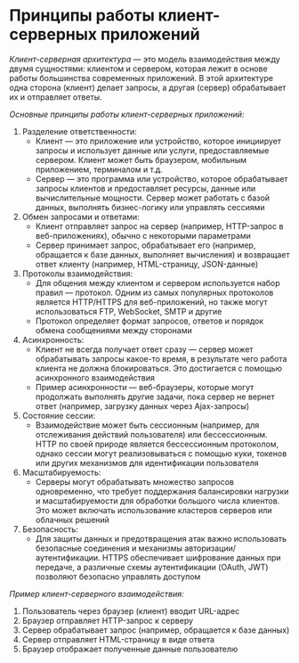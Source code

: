 # Принципы работы клиент-серверных приложений

*Клиент-серверная архитектура* — это модель взаимодействия между двумя сущностями: клиентом и сервером, которая лежит в основе работы большинства современных приложений. В этой архитектуре одна сторона (клиент) делает запросы, а другая (сервер) обрабатывает их и отправляет ответы.

*Основные принципы работы клиент-серверных приложений:*
1.	Разделение ответственности:
    - Клиент — это приложение или устройство, которое инициирует запросы и использует данные или услуги, предоставляемые сервером. Клиент может быть браузером, мобильным приложением, терминалом и т.д.
    - Сервер — это программа или устройство, которое обрабатывает запросы клиентов и предоставляет ресурсы, данные или вычислительные мощности. Сервер может работать с базой данных, выполнять бизнес-логику или управлять сессиями
2.	Обмен запросами и ответами:
    - Клиент отправляет запрос на сервер (например, HTTP-запрос в веб-приложениях), обычно с некоторыми параметрами
    - Сервер принимает запрос, обрабатывает его (например, обращается к базе данных, выполняет вычисления) и возвращает ответ клиенту (например, HTML-страницу, JSON-данные)
3.	Протоколы взаимодействия:
    - Для общения между клиентом и сервером используется набор правил — протокол. Одним из самых популярных протоколов является HTTP/HTTPS для веб-приложений, но также могут использоваться FTP, WebSocket, SMTP и другие
    - Протокол определяет формат запросов, ответов и порядок обмена сообщениями между сторонами
4.	Асинхронность:
    - Клиент не всегда получает ответ сразу — сервер может обрабатывать запросы какое-то время, в результате чего работа клиента не должна блокироваться. Это достигается с помощью асинхронного взаимодействия
    - Пример асинхронности — веб-браузеры, которые могут продолжать выполнять другие задачи, пока сервер не вернет ответ (например, загрузку данных через Ajax-запросы)
5.	Состояние сессии:
    - Взаимодействие может быть сессионным (например, для отслеживания действий пользователя) или бессессионным. HTTP по своей природе является бессессионным протоколом, однако сессии могут реализовываться с помощью куки, токенов или других механизмов для идентификации пользователя
6.	Масштабируемость:
    - Серверы могут обрабатывать множество запросов одновременно, что требует поддержания балансировки нагрузки и масштабируемости для обработки большого числа клиентов. Это может включать использование кластеров серверов или облачных решений
7.	Безопасность:
    - Для защиты данных и предотвращения атак важно использовать безопасные соединения и механизмы авторизации/аутентификации. HTTPS обеспечивает шифрование данных при передаче, а различные схемы аутентификации (OAuth, JWT) позволяют безопасно управлять доступом

*Пример клиент-серверного взаимодействия:*
1.	Пользователь через браузер (клиент) вводит URL-адрес
2.	Браузер отправляет HTTP-запрос к серверу
3.	Сервер обрабатывает запрос (например, обращается к базе данных)
4.	Сервер отправляет HTML-страницу в виде ответа
5.	Браузер отображает полученные данные пользователю
